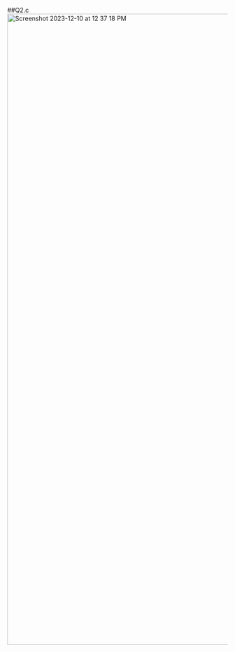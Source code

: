 ##Q2.c
<img width="1440" alt="Screenshot 2023-12-10 at 12 37 18 PM" src="https://github.com/Urooj-Baloch/PF-Fall-2023/assets/144048378/c0954dd3-341a-4ecd-8f11-5c29203119c7">
